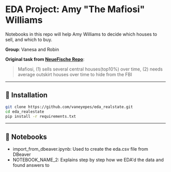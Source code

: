# EDA Project: Amy "The Mafiosi" Williams

Notebooks in this repo will help Amy Williams to decide which houses to sell, and which to buy.

__Group__: Vanesa and Robin

__Original task from [NeueFische Repo](https://github.com/neuefische/ds-eda-project-template/blob/main/assignment.md)__:

>Mafiosi, 
(1) sells several central houses(top10%) over time, 
(2) needs average outskirt houses over time to hide from the FBI

---

## 🚀 Installation

```bash
git clone https://github.com/vaneyepes/eda_realstate.git
cd eda_realestate
pip install -r requirements.txt
````

---

## 📓 Notebooks

- import_from_dbeaver.ipynb: Used to create the eda.csv file from DBeaver
- NOTEBOOK_NAME_2: Explains step by step how we EDA'd the data and found answers to  
